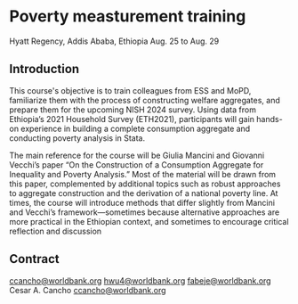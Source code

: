 
# Poverty measturement training 
Hyatt Regency, Addis Ababa, Ethiopia
Aug. 25 to Aug. 29
## Introduction
This course's objective is to train colleagues from ESS and MoPD, familiarize them with the process of constructing welfare aggregates, and prepare them for the upcoming NISH 2024 survey. Using data from Ethiopia’s 2021 Household Survey (ETH2021), participants will gain hands-on experience in building a complete consumption aggregate and conducting poverty analysis in Stata.

The main reference for the course will be Giulia Mancini and Giovanni Vecchi’s paper “On the Construction of a Consumption Aggregate for Inequality and Poverty Analysis.” Most of the material will be drawn from this paper, complemented by additional topics such as robust approaches to aggregate construction and the derivation of a national poverty line. At times, the course will introduce methods that differ slightly from Mancini and Vecchi’s framework—sometimes because alternative approaches are more practical in the Ethiopian context, and sometimes to encourage critical reflection and discussion

## Contract
ccancho@worldbank.org
hwu4@worldbank.org
fabeje@worldbank.org
Cesar A. Cancho <ccancho@worldbank.org>
